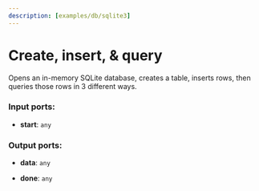 ```yaml
---
description: [examples/db/sqlite3]
---
```


# Create, insert, & query

Opens an in-memory SQLite database, creates a table, inserts rows, then queries those rows in 3 different ways.

### Input ports:

* __start__: ` any `

### Output ports:

* __data__: ` any `


* __done__: ` any `

